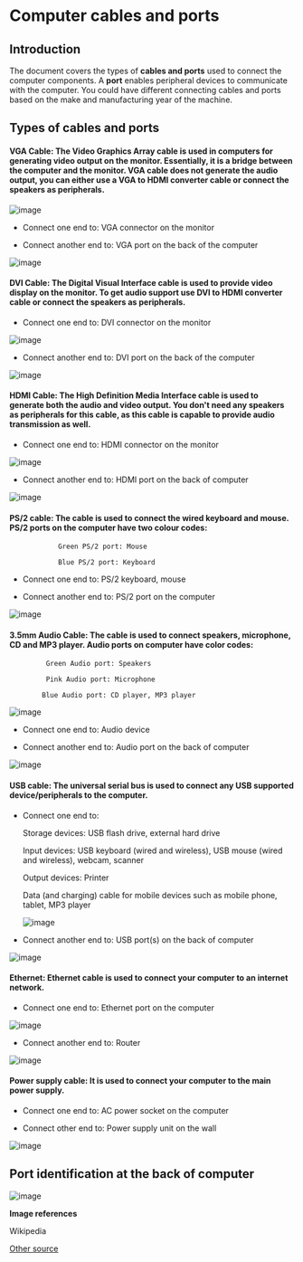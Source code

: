 # Computer cables and ports

## Introduction

The document covers the types of **cables and ports** used to connect the computer components. A **port** enables peripheral devices to communicate with the computer. You could have different connecting cables and ports based on the make and manufacturing year of the machine. 

 

## Types of cables and ports

#### VGA Cable: The Video Graphics Array cable is used in computers for generating video output on the monitor. Essentially, it is a bridge between the computer and the monitor. VGA cable does not generate the audio output, you can either use a VGA to HDMI converter cable or connect the speakers as peripherals. 

  ![image](https://user-images.githubusercontent.com/51504108/213722293-c76c43a6-11c8-4ed1-9a96-49696a287170.png)


 * Connect one end to: VGA connector on the  monitor
 
 * Connect another end to: VGA port on the back of the computer 

 
![image](https://user-images.githubusercontent.com/51504108/213724426-08eda7fa-9eda-404f-bd0e-3e99b8a1b0c4.png)


 
#### DVI Cable: The Digital Visual Interface cable is used to provide video display on the monitor. To get audio support use DVI to HDMI converter cable or connect the speakers as peripherals. 
 
 * Connect one end to: DVI connector on the monitor

![image](![image](https://user-images.githubusercontent.com/51504108/214511281-bdfb06dc-2343-4d40-b594-9ce06113c542.png))



 
 * Connect another end to: DVI port on the back of the computer
 
 ![image](https://user-images.githubusercontent.com/51504108/213725459-0ebdfa58-89b8-44df-95cc-85c291f07e66.png)

#### HDMI Cable: The High Definition Media Interface cable is used to generate both the audio and video output. You don't need any speakers as peripherals for this cable, as this cable is capable to provide audio transmission as well.
 
* Connect one end to: HDMI connector on the monitor

![image](https://user-images.githubusercontent.com/51504108/213725716-390518bf-4603-44ae-aa41-f187e853a08c.png)

* Connect another end to: HDMI port on the back of computer

![image](https://user-images.githubusercontent.com/51504108/213725774-b3c7a6a8-5665-49ca-8de3-38034885852a.png)

 
 #### PS/2 cable: The cable is used to connect the wired keyboard and mouse. PS/2 ports on the computer have two colour codes:
 
                Green PS/2 port: Mouse
                 
                Blue PS/2 port: Keyboard
 
* Connect one end to: PS/2 keyboard, mouse

* Connect another end to: PS/2 port on the computer

![image](https://user-images.githubusercontent.com/51504108/213725990-b781bd72-3b20-4c2e-b87e-5651210e82c8.png)

 
 #### 3.5mm Audio Cable: The cable is used to connect speakers, microphone, CD and MP3 player. Audio ports on computer have color codes: 
 
             Green Audio port: Speakers
             
             Pink Audio port: Microphone
             
            Blue Audio port: CD player, MP3 player
            
  ![image](https://user-images.githubusercontent.com/51504108/213726493-0b3d13b5-aa89-4514-93b3-1c6e132f814e.png)

 
* Connect one end to: Audio device

* Connect another end to: Audio port on the back of computer 

![image](https://user-images.githubusercontent.com/51504108/213726668-b5d3bbcc-9d86-4b45-a803-a9302af5a256.png)

 
#### USB cable: The universal serial bus is used to connect any USB supported device/peripherals to the computer. 
 
* Connect one end to: 

    Storage devices: USB flash drive, external hard drive

    Input devices: USB keyboard (wired and wireless), USB mouse (wired and wireless), webcam, scanner

    Output devices: Printer

    Data (and charging) cable for mobile devices such as mobile phone, tablet, MP3 player
    
    ![image](https://user-images.githubusercontent.com/51504108/213726774-f6069300-3883-4d55-b02e-c556f0666632.png)


* Connect another end to: USB port(s) on the back of computer

![image](https://user-images.githubusercontent.com/51504108/213726871-d9acfb22-4d8c-42f2-b0b7-d181de16839a.png)

#### Ethernet: Ethernet cable is used to connect your computer to an internet network.

* Connect one end to:  Ethernet port on the computer 

![image](https://user-images.githubusercontent.com/51504108/213727143-c9b5b18f-8fe9-4fd1-85ce-588cd800cd28.png)


* Connect another end to: Router

![image](https://user-images.githubusercontent.com/51504108/213727628-288eb76a-4691-443d-a5b8-6d632e153608.png)

 
 #### Power supply cable: It is used to connect your computer to the main power supply.
 
 * Connect one end to:  AC power socket on the computer

* Connect other end to: Power supply unit on the wall

![image](https://user-images.githubusercontent.com/51504108/213729038-a0673385-7a91-4f5f-b7b6-bc922ca82f67.png)

## Port identification at the back of computer

![image](https://user-images.githubusercontent.com/51504108/214511613-4ebdd6ca-26e9-4d32-a043-a7ae6f8f2572.png)

**Image references**

Wikipedia

[Other source](https://removeandreplace.com/2013/04/13/computer-ports-learn-the-name-and-location-of-the-connections-on-your-desktop-computer-or-laptop/)
 
 

 
 
 
 
